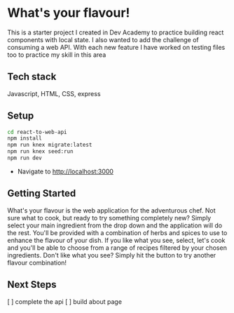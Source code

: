 # What's your flavour!
This is a starter project I created in Dev Academy to practice building react components with local state. I also wanted to add the challenge of consuming a web API. With each new feature I have worked on testing files too to practice my skill in this area

## Tech stack
Javascript, HTML, CSS, express


## Setup

```sh
cd react-to-web-api
npm install
npm run knex migrate:latest
npm run knex seed:run
npm run dev
```

* Navigate to [http://localhost:3000](http://localhost:3000)
## Getting Started

What's your flavour is the web application for the adventurous chef. Not sure what to cook, but ready to try something completely new? Simply select your main ingredient from the drop down and the application will do the rest.
You'll be provided with a combination of herbs and spices to use to enhance the flavour of your dish. If you like what you see, select, let's cook and you'll be able to choose from a range of recipes filtered by your chosen ingredients.
Don't like what you see? Simply hit the button to try another flavour combination!

## Next Steps
[ ] complete the api 
[ ] build about page 

